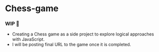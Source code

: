 # Chess-game

### WIP :construction_worker:
 
  * Creating a Chess game as a side project to explore logical approaches with JavaScript.
  * I will be posting final URL to the game once it is completed.


